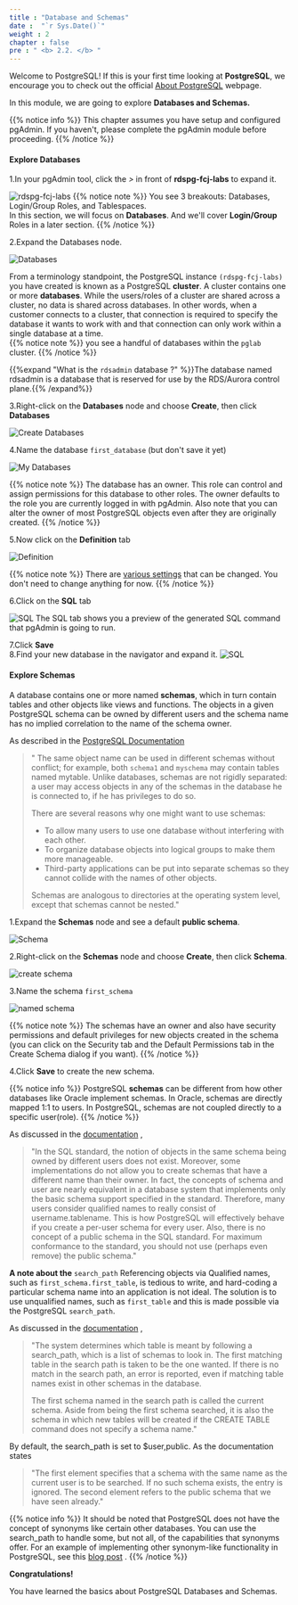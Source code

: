 ```yaml
---
title : "Database and Schemas"
date :  "`r Sys.Date()`" 
weight : 2 
chapter : false
pre : " <b> 2.2. </b> "
---
```

Welcome to PostgreSQL! If this is your first time looking at **PostgreSQL**, we encourage you to check out the official [About PostgreSQL](https://www.postgresql.org/about/)  webpage.

In this module, we are going to explore **Databases and Schemas.**

{{% notice info %}}
This chapter assumes you have setup and configured pgAdmin. If you haven't, please complete the pgAdmin module before proceeding.
{{% /notice %}}

#### Explore Databases

 1.In your pgAdmin tool, click the *>* in front of **rdspg-fcj-labs** to expand it.

 ![rdspg-fcj-labs](/images/2/2-2/1.png)
 {{% notice note %}}
 You see 3 breakouts: Databases, Login/Group Roles, and Tablespaces.\
 In this section, we will focus on **Databases**. And we'll cover **Login/Group** Roles in a later section.
 {{% /notice %}}

 
 2.Expand the Databases node.

 ![Databases](/images/2/2-2/2.png)

 From a terminology standpoint, the PostgreSQL instance `(rdspg-fcj-labs)` you have created is known as a PostgreSQL **cluster**. A cluster contains one or more **databases**. While the users/roles of a cluster are shared across a cluster, no data is shared across databases. In other words, when a customer connects to a cluster, that connection is required to specify the database it wants to work with and that connection can only work within a single database at a time.\
 {{% notice note %}}
 you see a handful of databases within the `pglab` cluster.
 {{% /notice %}}


 {{%expand "What is the `rdsadmin` database ?" %}}The database named rdsadmin is a database that is reserved for use by the RDS/Aurora control plane.{{% /expand%}}

 3.Right-click on the **Databases** node and choose **Create**, then click **Databases**

 ![Create Databases](/images/2/2-2/3.png)

 4.Name the database `first_database` (but don't save it yet)

 ![My Databases](/images/2/2-2/4.png)

 {{% notice note %}}
 The database has an owner. This role can control and assign permissions for this database to other roles. The owner defaults to the role you are currently logged in with pgAdmin. Also note that you can alter the owner of most PostgreSQL objects even after they are originally created.
 {{% /notice %}} 

 5.Now click on the **Definition** tab

 ![Definition](/images/2/2-2/5.png)

 {{% notice note %}}
 There are [various settings](https://www.postgresql.org/docs/11/sql-createdatabase.html)  that can be changed. You don't need to change anything for now.
 {{% /notice %}}

 6.Click on the **SQL** tab

 ![SQL](/images/2/2-2/6.png)
 The SQL tab shows you a preview of the generated SQL command that pgAdmin is going to run.

 7.Click **Save** \
 8.Find your new database in the navigator and expand it.
 ![SQL](/images/2/2-2/7.png)

#### Explore Schemas
A database contains one or more named **schemas**, which in turn contain tables and other objects like views and functions. The objects in a given PostgreSQL schema can be owned by different users and the schema name has no implied correlation to the name of the schema owner.

As described in the [PostgreSQL Documentation](https://www.postgresql.org/docs/11/ddl-schemas.html)


> " The same object name can be used in different schemas without conflict; for example, both `schema1` and `myschema` may contain tables named mytable. Unlike databases, schemas are not rigidly separated: a user may access objects in any of the schemas in the database he is connected to, if he has privileges to do so.
>
> There are several reasons why one might want to use schemas:
>
> - To allow many users to use one database without interfering with each other.
> - To organize database objects into logical groups to make them more manageable.
> - Third-party applications can be put into separate schemas so they cannot collide with the names of other objects.
>
> Schemas are analogous to directories at the operating system level, except that schemas cannot be nested."

1.Expand the **Schemas** node and see a default **public schema**.

![Schema](/images/2/2-2/8.png)



2.Right-click on the **Schemas** node and choose **Create**, then click **Schema**.

![create schema](/images/2/2-2/9.png)

3.Name the schema `first_schema`

![named schema](/images/2/2-2/10.png)

{{% notice note %}}
 The schemas have an owner and also have security permissions and default privileges for new objects created in the schema (you can click on the Security tab and the Default Permissions tab in the Create Schema dialog if you want).
 {{% /notice %}}


4.Click **Save** to create the new schema.

{{% notice info %}}
PostgreSQL **schemas** can be different from how other databases like Oracle implement schemas. In Oracle, schemas are directly mapped 1:1 to users. In PostgreSQL, schemas are not coupled directly to a specific user(role).
{{% /notice %}}

As discussed in the [documentation](https://www.postgresql.org/docs/11/ddl-schemas.html#DDL-SCHEMAS-PORTABILITY) ,


> "In the SQL standard, the notion of objects in the same schema being owned by different users does not exist. Moreover, some implementations do not allow you to create schemas that have a different name than their owner. In fact, the concepts of schema and user are nearly equivalent in a database system that implements only the basic schema support specified in the standard. Therefore, many users consider qualified names to really consist of username.tablename. This is how PostgreSQL will effectively behave if you create a per-user schema for every user. Also, there is no concept of a public schema in the SQL standard. For maximum conformance to the standard, you should not use (perhaps even remove) the public schema."

**A note about the** `search_path`
Referencing objects via Qualified names, such as `first_schema.first_table`, is tedious to write, and hard-coding a particular schema name into an application is not ideal. The solution is to use unqualified names, such as `first_table` and this is made possible via the PostgreSQL `search_path`.

As discussed in the [documentation](https://www.postgresql.org/docs/11/ddl-schemas.html#DDL-SCHEMAS-PATH) ,

> "The system determines which table is meant by following a search_path, which is a list of schemas to look in. The first matching table in the search path is taken to be the one wanted. If there is no match in the search path, an error is reported, even if matching table names exist in other schemas in the database.
>
> The first schema named in the search path is called the current schema. Aside from being the first schema searched, it is also the schema in which new tables will be created if the CREATE TABLE command does not specify a schema name."

By default, the search_path is set to $user,public. As the documentation states
> "The first element specifies that a schema with the same name as the current user is to be searched. If no such schema exists, the entry is ignored. The second element refers to the public schema that we have seen already."

{{% notice info %}}
It should be noted that PostgreSQL does not have the concept of synonyms like certain other databases. You can use the search_path to handle some, but not all, of the capabilities that synonyms offer. For an example of implementing other synonym-like functionality in PostgreSQL, see this [blog post](https://www.dbbest.com/blog/convert-oracle-synonyms-to-postgresql/) .
{{% /notice %}}

**Congratulations!**

You have learned the basics about PostgreSQL Databases and Schemas.